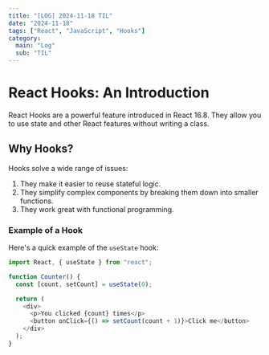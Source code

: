 ```yaml
---
title: "[LOG] 2024-11-18 TIL"
date: "2024-11-18"
tags: ["React", "JavaScript", "Hooks"]
category:
  main: "Log"
  sub: "TIL"
---
```


# React Hooks: An Introduction

React Hooks are a powerful feature introduced in React 16.8. They allow you to use state and other React features without writing a class.

## Why Hooks?

Hooks solve a wide range of issues:

1. They make it easier to reuse stateful logic.
2. They simplify complex components by breaking them down into smaller functions.
3. They work great with functional programming.

### Example of a Hook

Here's a quick example of the `useState` hook:

```javascript
import React, { useState } from "react";

function Counter() {
  const [count, setCount] = useState(0);

  return (
    <div>
      <p>You clicked {count} times</p>
      <button onClick={() => setCount(count + 1)}>Click me</button>
    </div>
  );
}
```
